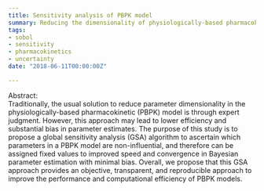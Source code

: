 ```yaml
---
title: Sensitivity analysis of PBPK model
summary: Reducing the dimensionality of physiologically-based pharmacokinetic model by sensitivity analysis
tags:
- sobol
- sensitivity
- pharmacokinetics
- uncertainty
date: "2018-06-11T00:00:00Z"

---
```


Abstract:  
Traditionally, the usual solution to reduce parameter dimensionality in the physiologically-based pharmacokinetic (PBPK) model is through expert judgment. However, this approach may lead to lower efficiency and substantial bias in parameter estimates. The purpose of this study is to propose a global sensitivity analysis (GSA) algorithm to ascertain which parameters in a PBPK model are non-influential, and therefore can be assigned fixed values to improved speed and convergence in Bayesian parameter estimation with minimal bias. Overall, we propose that this GSA approach provides an objective, transparent, and reproducible approach to improve the performance and computational efficiency of PBPK models.
